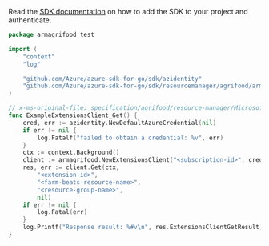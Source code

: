 Read the [SDK documentation](https://github.com/Azure/azure-sdk-for-go/blob/sdk%2Fresourcemanager%2Fagrifood%2Farmagrifood%2Fv0.3.0/sdk/resourcemanager/agrifood/armagrifood/README.md) on how to add the SDK to your project and authenticate.

```go
package armagrifood_test

import (
	"context"
	"log"

	"github.com/Azure/azure-sdk-for-go/sdk/azidentity"
	"github.com/Azure/azure-sdk-for-go/sdk/resourcemanager/agrifood/armagrifood"
)

// x-ms-original-file: specification/agrifood/resource-manager/Microsoft.AgFoodPlatform/preview/2020-05-12-preview/examples/Extensions_Get.json
func ExampleExtensionsClient_Get() {
	cred, err := azidentity.NewDefaultAzureCredential(nil)
	if err != nil {
		log.Fatalf("failed to obtain a credential: %v", err)
	}
	ctx := context.Background()
	client := armagrifood.NewExtensionsClient("<subscription-id>", cred, nil)
	res, err := client.Get(ctx,
		"<extension-id>",
		"<farm-beats-resource-name>",
		"<resource-group-name>",
		nil)
	if err != nil {
		log.Fatal(err)
	}
	log.Printf("Response result: %#v\n", res.ExtensionsClientGetResult)
}
```
